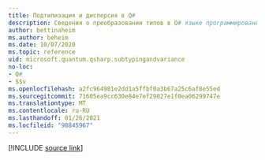 ```yaml
---
title: Подтипизация и дисперсия в Q#
description: Сведения о преобразовании типов в Q# языке программирования.
author: bettinaheim
ms.author: beheim
ms.date: 10/07/2020
ms.topic: reference
uid: microsoft.quantum.qsharp.subtypingandvariance
no-loc:
- Q#
- $$v
ms.openlocfilehash: a2fc964981e2dd1a5ffbf0a3b67a25c6af8e55ed
ms.sourcegitcommit: 71605ea9cc630e84e7ef29027e1f0ea06299747e
ms.translationtype: MT
ms.contentlocale: ru-RU
ms.lasthandoff: 01/26/2021
ms.locfileid: "98845967"
---
```

<!---
# Subtyping and variance in Q#
-->

[!INCLUDE [source link](~/includes/qsharp-language/Specifications/Language/4_TypeSystem/SubtypingAndVariance.md)]

